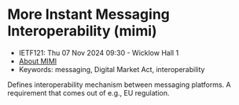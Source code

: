 # More Instant Messaging Interoperability (mimi)
* <IETFschedule>IETF121: Thu 07 Nov 2024 09:30 - Wicklow Hall 1</IETFschedule>
* [About MIMI](https://datatracker.ietf.org/group/mimi/about)
* Keywords: messaging, Digital Market Act, interoperability  

 Defines interoperability mechanism between messaging platforms. A requirement that comes out of e.g., EU regulation.